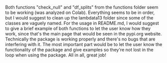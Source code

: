 Both functions "check_null" and "df_splits" from the functions folder seem to be working (was analyzed on Colab).
Everything seems to be in order, but I would suggest to clean up the lambdata13 folder since some of the classes are vaguely
named. For the usage in README.md, I would suggest to give a brief example of both functions to let the user know how
they work, since that's the main page that would be seen in the pypi.org website. Technically the package is working properly and
there's no bugs that are interfering with it. The most important part would be to let the user know the functionality
of the package and give examples so they're not lost in the loop when using the package. All in all, great job!
